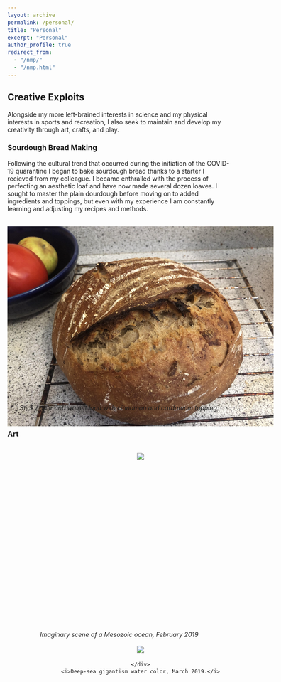```yaml
---
layout: archive
permalink: /personal/
title: "Personal"
excerpt: "Personal"
author_profile: true
redirect_from: 
  - "/nmp/"
  - "/nmp.html"
---
```


## Creative Exploits

Alongside my more left-brained interests in science and my physical interests in sports and recreation, I also seek to maintain and develop my creativity through art, crafts, and play.

### Sourdough Bread Making

Following the cultural trend that occurred during the initiation of the COVID-19 quarantine I began to bake sourdough bread thanks to a starter I recieved from my colleague. I became enthralled with the process of perfecting an aesthetic loaf and have now made several dozen loaves. I sought to master the plain dourdough before moving on to added ingredients and toppings, but even with my experience I am constantly learning and adjusting my recipes and methods. 

<br>
<center>
    <div style="width:600px; height:400px">
        <img src="/images/bread.jpg"/>
    </div>
    <i>Sticky date and walnut load with cinnamon and cardamom topping.</i>

</center>
<br>

### Art
<br>
<center>
    <div style="width:600px; height:400px">
        <img src="/images/Dante_jurassic_ocean080.jpg"/>
    </div>
    <i>Imaginary scene of a Mesozoic ocean, February 2019</i>

</center>
<br>
<center>
    <div style="width:600px; height:400px">
        <img src="/images/Dante_deep_sea_gigantism.jpg"/>
    
    </div>
    <i>Deep-sea gigantism water color, March 2019.</i>

</center>
